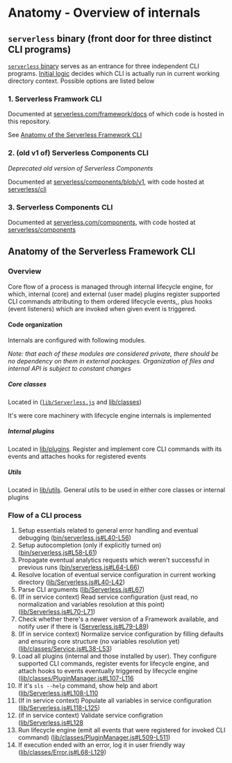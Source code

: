 # Anatomy - Overview of internals

## `serverless` binary (front door for three distinct CLI programs)

[`serverless` binary](https://github.com/serverless/serverless/blob/master/bin/serverless.js) serves as an entrance for three independent CLI programs. [Initial logic](https://github.com/serverless/serverless/blob/ce376e96b0bb15a06ade362134aee2b1848d6113/bin/serverless.js#L25-L38) decides which CLI is actually run in current working directory context. Possible options are listed below

### 1. Serverless Framwork CLI

Documented at [serverless.com/framework/docs](https://www.serverless.com/framework/docs/) of which code is hosted in this repository.

See [Anatomy of the Serverless Framework CLI](#anatomy-of-the-serverless-framework-cli)

### 2. (old v1 of) Serverless Components CLI

_Deprecated old version of Serverless Components_

Documented at [serverless/components/blob/v1](https://github.com/serverless/components/blob/v1/README.md), with code hosted at [serverless/cli](https://github.com/serverless/cli)

### 3. Serverless Components CLI

Documented at [serverless.com/components](https://www.serverless.com/components/), with code hosted at [serverless/components](https://github.com/serverless/components)

## Anatomy of the Serverless Framework CLI

### Overview

Core flow of a process is managed through internal lifecycle engine, for which, internal (core) and external (user made) plugins register supported CLI commands attributing to them ordered lifecycle events,, plus hooks (event listeners) which are invoked when given event is triggered.

#### Code organization

Internals are configured with following modules.

_Note: that each of these modules are considered private, there should be no dependency on them in external packages. Organization of files and internal API is subject to constant changes_

##### Core classes

Located in ([`lib/Serverless.js`](https://github.com/serverless/serverless/tree/master/lib/classes) and [lib/classes](https://github.com/serverless/serverless/tree/master/lib/classes))

It's were core machinery with lifecycle engine internals is implemented

##### Internal plugins

Located in [lib/plugins](https://github.com/serverless/serverless/tree/master/lib/plugins). Register and implement core CLI commands with its events and attaches hooks for registered events

##### Utils

Located in [lib/utils](https://github.com/serverless/serverless/tree/master/lib/utils). General utils to be used in either core classes or internal plugins

### Flow of a CLI process

1. Setup essentials related to general error handling and eventual debugging ([bin/serverless.js#L40-L56](https://github.com/serverless/serverless/blob/ce376e96b0bb15a06ade362134aee2b1848d6113/bin/serverless.js#L40-L56))
1. Setup autocompletion (only if explicitly turned on) ([bin/serverless.js#L58-L61](https://github.com/serverless/serverless/blob/ce376e96b0bb15a06ade362134aee2b1848d6113/bin/serverless.js#L58-L61))
1. Propagate eventual analytics requests which weren't successful in previous runs ([bin/serverless.js#L64-L66](https://github.com/serverless/serverless/blob/ce376e96b0bb15a06ade362134aee2b1848d6113/bin/serverless.js#L64-L66))
1. Resolve location of eventual service configuration in current working directory ([lib/Serverless.js#L40-L42](https://github.com/serverless/serverless/blob/ce376e96b0bb15a06ade362134aee2b1848d6113/lib/Serverless.js#L40-L42))
1. Parse CLI arguments ([lib/Serverless.js#L67](https://github.com/serverless/serverless/blob/ce376e96b0bb15a06ade362134aee2b1848d6113/lib/Serverless.js#L67))
1. (If in service context) Read service configuration (just read, no normalization and variables resolution at this point) ([lib/Serverless.js#L70-L71](https://github.com/serverless/serverless/blob/ce376e96b0bb15a06ade362134aee2b1848d6113/lib/Serverless.js#L70-L71))
1. Check whether there's a newer version of a Framework available, and notify user if there is ([Serverless.js#L79-L89](https://github.com/serverless/serverless/blob/ce376e96b0bb15a06ade362134aee2b1848d6113/lib/Serverless.js#L79-L89))
1. (If in service context) Normalize service configuration by filling defaults and ensuring core structure (no variables resolution yet) ([lib/classes/Service.js#L38-L53](https://github.com/serverless/serverless/blob/master/lib/classes/Service.js#L38-L53))
1. Load all plugins (internal and those installed by user). They configure supported CLI commands, register events for lifecycle engine, and attach hooks to events eventually triggered by lifecycle engine ([lib/classes/PluginManager.js#L107-L116](https://github.com/serverless/serverless/blob/ce376e96b0bb15a06ade362134aee2b1848d6113/lib/classes/PluginManager.js#L107-L116)
1. If it's `sls --help` command, show help and abort ([lib/Serverless.js#L108-L110](https://github.com/serverless/serverless/blob/ce376e96b0bb15a06ade362134aee2b1848d6113/lib/Serverless.js#L108-L110)
1. (If in service context) Populate all variables in service configuration ([lib/Serverless.js#L118-L125](https://github.com/serverless/serverless/blob/ce376e96b0bb15a06ade362134aee2b1848d6113/lib/Serverless.js#L118-L125))
1. (if in service context) Validate service configration ([lib/Serverless.js#L128](https://github.com/serverless/serverless/blob/ce376e96b0bb15a06ade362134aee2b1848d6113/lib/Serverless.js#L128)
1. Run lifecycle engine (emit all events that were registered for invoked CLI command) ([lib/classes/PluginManager.js#L509-L511](https://github.com/serverless/serverless/blob/ce376e96b0bb15a06ade362134aee2b1848d6113/lib/classes/PluginManager.js#L509-L511))
1. If execution ended with an error, log it in user friendly way ([lib/classes/Error.js#L68-L129](https://github.com/serverless/serverless/blob/ce376e96b0bb15a06ade362134aee2b1848d6113/lib/classes/Error.js#L68-L129))
